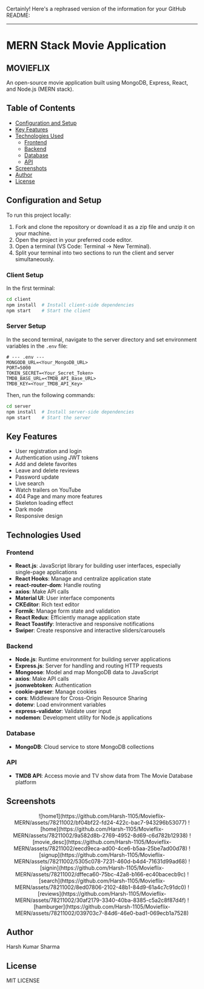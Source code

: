 Certainly! Here's a rephrased version of the information for your GitHub README:

---

# MERN Stack Movie Application
## MOVIEFLIX

An open-source movie application built using MongoDB, Express, React, and Node.js (MERN stack).

## Table of Contents

- [Configuration and Setup](#configuration-and-setup)
- [Key Features](#key-features)
- [Technologies Used](#technologies-used)
  - [Frontend](#frontend)
  - [Backend](#backend)
  - [Database](#database)
  - [API](#api)
- [Screenshots](#screenshots)
- [Author](#author)
- [License](#license)

## Configuration and Setup

To run this project locally:

1. Fork and clone the repository or download it as a zip file and unzip it on your machine.
2. Open the project in your preferred code editor.
3. Open a terminal (VS Code: Terminal -> New Terminal).
4. Split your terminal into two sections to run the client and server simultaneously.

### Client Setup

In the first terminal:

```sh
cd client
npm install  # Install client-side dependencies
npm start    # Start the client
```

### Server Setup

In the second terminal, navigate to the server directory and set environment variables in the `.env` file:

```env
# --- .env ---
MONGODB_URL=<Your_MongoDB_URL>
PORT=5000
TOKEN_SECRET=<Your_Secret_Token>
TMDB_BASE_URL=<TMDB_API_Base_URL>
TMDB_KEY=<Your_TMDB_API_Key>
```

Then, run the following commands:

```sh
cd server
npm install  # Install server-side dependencies
npm start    # Start the server
```

## Key Features

- User registration and login
- Authentication using JWT tokens
- Add and delete favorites
- Leave and delete reviews
- Password update
- Live search
- Watch trailers on YouTube
- 404 Page and many more features
- Skeleton loading effect
- Dark mode
- Responsive design

## Technologies Used

### Frontend

- **React.js**: JavaScript library for building user interfaces, especially single-page applications
- **React Hooks**: Manage and centralize application state
- **react-router-dom**: Handle routing
- **axios**: Make API calls
- **Material UI**: User interface components
- **CKEditor**: Rich text editor
- **Formik**: Manage form state and validation
- **React Redux**: Efficiently manage application state
- **React Toastify**: Interactive and responsive notifications
- **Swiper**: Create responsive and interactive sliders/carousels

### Backend

- **Node.js**: Runtime environment for building server applications
- **Express.js**: Server for handling and routing HTTP requests
- **Mongoose**: Model and map MongoDB data to JavaScript
- **axios**: Make API calls
- **jsonwebtoken**: Authentication
- **cookie-parser**: Manage cookies
- **cors**: Middleware for Cross-Origin Resource Sharing
- **dotenv**: Load environment variables
- **express-validator**: Validate user input
- **nodemon**: Development utility for Node.js applications

### Database

- **MongoDB**: Cloud service to store MongoDB collections

### API

- **TMDB API**: Access movie and TV show data from The Movie Database platform

## Screenshots
<p align = "center">
  ![home1](https://github.com/Harsh-1105/Movieflix-MERN/assets/78211002/bf04bf22-fd24-422c-bac7-943296b53077)
![home](https://github.com/Harsh-1105/Movieflix-MERN/assets/78211002/9a582d8b-2769-4952-8d69-c6d782b12938)
![movie_desc](https://github.com/Harsh-1105/Movieflix-MERN/assets/78211002/eecd9eca-ad00-4ce6-b5aa-25be7ad00d78)
![signup](https://github.com/Harsh-1105/Movieflix-MERN/assets/78211002/5305c078-7231-460d-b4d4-71631d99ad68)
![signin](https://github.com/Harsh-1105/Movieflix-MERN/assets/78211002/dffeca60-75bc-42a8-b166-ec40bacecb9c)
![search](https://github.com/Harsh-1105/Movieflix-MERN/assets/78211002/8ed07806-2102-48b1-84d9-61a4c7c91dc0)
![reviews](https://github.com/Harsh-1105/Movieflix-MERN/assets/78211002/30af2179-3340-40ba-8385-c5a2c8f87d4f)
![hamburger](https://github.com/Harsh-1105/Movieflix-MERN/assets/78211002/039703c7-84d6-46e0-bad1-069ecb1a7528)
</p>



## Author
Harsh Kumar Sharma

## License
MIT LICENSE 
